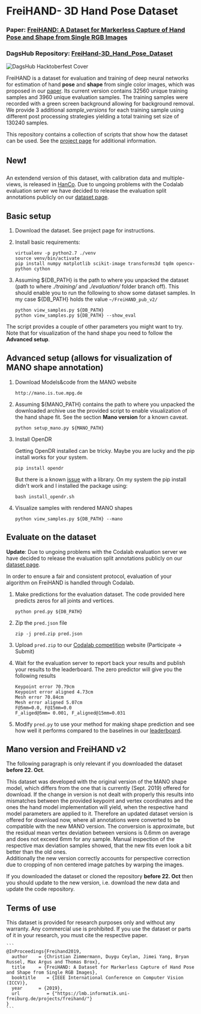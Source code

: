# FreiHAND- 3D Hand Pose Dataset
### Paper: [FreiHAND: A Dataset for Markerless Capture of Hand Pose and Shape from Single RGB Images](https://arxiv.org/pdf/1909.04349v3.pdf)
### DagsHub Repository: [FreiHand-3D_Hand_Pose_Dataset](https://dagshub.com/Rutam21/FreiHand-3D_Hand_Pose_Dataset)

![DagsHub Hacktoberfest Cover](https://user-images.githubusercontent.com/66431403/192983164-b3d6d556-ac69-4fb8-8aef-726a4386406a.png)

FreiHAND is a dataset for evaluation and training of deep neural networks for estimation of hand **pose** and **shape** from single color images, 
which was proposed in our [paper](https://lmb.informatik.uni-freiburg.de/projects/freihand/).
Its current version contains 32560 unique training samples and 3960 unique evaluation samples. 
The training samples were recorded with a green screen background allowing for background removal. 
We provide 3 additional _sample_versions_ for each training sample using different post processing strategies yielding a total training set size of 130240 samples.

This repository contains a collection of scripts that show how the dataset can be used.
See the [project page](https://lmb.informatik.uni-freiburg.de/projects/freihand/) for additional information.


## New:exclamation:
An extendend version of this dataset, with calibration data and multiple-views, is released in [HanCo](https://lmb.informatik.uni-freiburg.de/projects/contra-hand/).
Due to ungoing problems with the Codalab evaluation server we have decided to release the evaluation split annotations publicly on our [dataset page](https://lmb.informatik.uni-freiburg.de/resources/datasets/FreihandDataset.en.html).


## Basic setup

1. Download the dataset. See project page for instructions.

2. Install basic requirements:
    ```
    virtualenv -p python2.7 ./venv
    source venv/bin/activate
    pip install numpy matplotlib scikit-image transforms3d tqdm opencv-python cython
    ```
    
3. Assuming ${DB_PATH} is the path to where you unpacked the dataset (path to where _./training/_ and _./evaluation/_ folder branch off). 
This should enable you to run the following to show some dataset samples.
In my case ${DB_PATH} holds the value `~/FreiHAND_pub_v2/`
    ```
    python view_samples.py ${DB_PATH}
    python view_samples.py ${DB_PATH} --show_eval 
    ```
    
The script provides a couple of other parameters you might want to try. Note that for visualization of the hand shape you need to follow the **Advanced setup**.


## Advanced setup (allows for visualization of MANO shape annotation)

1. Download Models&code from the MANO website
    ```
    http://mano.is.tue.mpg.de
    ```
    
2. Assuming ${MANO_PATH} contains the path to where you unpacked the downloaded archive use the provided script to enable visualization of the hand shape fit. See the section __Mano version__ for a known caveat.
    ```
    python setup_mano.py ${MANO_PATH}
    ```

3. Install OpenDR

    Getting OpenDR installed can be tricky. Maybe you are lucky and the pip install works for your system. 
    ```
    pip install opendr
    ```
    But there is a known [issue](https://github.com/mattloper/opendr/issues/30) with a library. On my system the pip install didn't work and I installed the package using:
    ```
    bash install_opendr.sh
    ```
    
4. Visualize samples with rendered MANO shapes
    ```
    python view_samples.py ${DB_PATH} --mano
    ```
    
## Evaluate on the dataset

**Update**: Due to ungoing problems with the Codalab evaluation server we have decided to release the evaluation split annotations publicly on our [dataset page](https://lmb.informatik.uni-freiburg.de/resources/datasets/FreihandDataset.en.html).

In order to ensure a fair and consistent protocol, evaluation of your algorithm on FreiHAND is handled through Codalab.
 
1. Make predictions for the evaluation dataset. The code provided here predicts zeros for all joints and vertices.
    ```
    python pred.py ${DB_PATH}
    ```
     
2. Zip the `pred.json` file
    ```
    zip -j pred.zip pred.json
    ```
    
3. Upload `pred.zip` to our [Codalab competition](https://competitions.codalab.org/competitions/21238) website (Participate -> Submit)

4. Wait for the evaluation server to report back your results and publish your results to the leaderboard. The zero predictor will give you the following results
    ```
    Keypoint error 70.79cm
    Keypoint error aligned 4.73cm
    Mesh error 70.84cm
    Mesh error aligned 5.07cm
    F@5mm=0.0, F@15mm=0.0
    F_aliged@5mm= 0.001, F_aligned@15mm=0.031
    ```
    
5. Modify `pred.py` to use your method for making shape prediction and see how well it performs compared to the baselines in our [leaderboard](https://competitions.codalab.org/competitions/21238#results).

## Mano version and FreiHAND v2
The following paragraph is only relevant if you downloaded the dataset **before 22. Oct**.

This dataset was developed with the original version of the MANO shape model, which differs from the one that is currently (Sept. 2019) offered for download. 
If the change in version is not dealt with properly this results into mismatches between the provided keypoint and vertex coordinates and the ones the hand model implementation will yield, 
when the respective hand model parameters are applied to it. Therefore an updated dataset version is offered for download now, where all annotations were converted to be compatible with the new MANO version. 
The conversion is approximate, but the residual mean vertex deviation between versions is 0.6mm on average and does not exceed 6mm for any sample. 
Manual inspection of the respective max deviation samples showed, that the new fits even look a bit better than the old ones.  
Additionally the new version correctly accounts for perspective correction due to cropping of non centered image patches by warping the images.

If you downloaded the dataset or cloned the repository **before 22. Oct** then you should update to the new version, i.e. download the new data and update the code repository.
 
## Terms of use

This dataset is provided for research purposes only and without any warranty. Any commercial use is prohibited. 
If you use the dataset or parts of it in your research, you must cite the respective paper.

    ```
	@InProceedings{Freihand2019,
	  author    = {Christian Zimmermann, Duygu Ceylan, Jimei Yang, Bryan Russel, Max Argus and Thomas Brox},
	  title     = {FreiHAND: A Dataset for Markerless Capture of Hand Pose and Shape from Single RGB Images},
	  booktitle    = {IEEE International Conference on Computer Vision (ICCV)},
	  year      = {2019},
	  url          = {"https://lmb.informatik.uni-freiburg.de/projects/freihand/"}
	}
    ```

